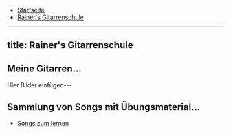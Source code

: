 * <a href="https://rainerlueers.github.io/sophies-yard-chronicle/">Startseite</a>
* <a href="https://rainerlueers.github.io/sophies-yard-chronicle/rainers_gitarrenschule.html">Rainer's Gitarrenschule</a>
 
---
title: Rainer's Gitarrenschule
---

## Meine Gitarren...


Hier Bilder einfügen---


## Sammlung von Songs mit Übungsmaterial...

* <a href="https://rainerlueers.github.io/Gitarrenschule/" target="_blank">Songs zum lernen</a>





























